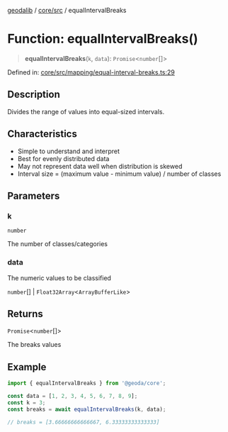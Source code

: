 [geodalib](../../../modules.md) / [core/src](../index.md) / equalIntervalBreaks

# Function: equalIntervalBreaks()

> **equalIntervalBreaks**(`k`, `data`): `Promise`\<`number`[]\>

Defined in: [core/src/mapping/equal-interval-breaks.ts:29](https://github.com/GeoDaCenter/geoda-lib/blob/dd0b55e88e7fa62fd12212664ac5233e391d8b71/js/packages/core/src/mapping/equal-interval-breaks.ts#L29)

## Description
Divides the range of values into equal-sized intervals.

## Characteristics
- Simple to understand and interpret
- Best for evenly distributed data
- May not represent data well when distribution is skewed
- Interval size = (maximum value - minimum value) / number of classes

## Parameters

### k

`number`

The number of classes/categories

### data

The numeric values to be classified

`number`[] | `Float32Array`\<`ArrayBufferLike`\>

## Returns

`Promise`\<`number`[]\>

The breaks values

## Example

```ts
import { equalIntervalBreaks } from '@geoda/core';

const data = [1, 2, 3, 4, 5, 6, 7, 8, 9];
const k = 3;
const breaks = await equalIntervalBreaks(k, data);

// breaks = [3.66666666666667, 6.33333333333333]
```
